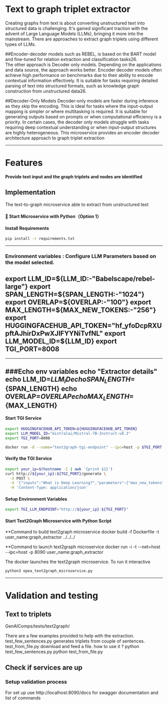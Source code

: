 # Text to graph triplet extractor

Creating graphs from text is about converting unstructured text into structured data is challenging. 
It's gained significant traction with the advent of Large Language Models (LLMs), bringing it more into the mainstream.
There are approaches to extract graph triplets using different types of LLMs. 

##Encoder-decoder models 
such as REBEL, is based on the BART model and fine-tuned for relation extraction and classification tasks26.  
The other approach is Decoder only models. Depending on the applications and data source, the approach works better.
Encoder decoder models often achieve high performance on benchmarks due to their ability to encode contextual 
information effectively.  It is suitable for tasks requiring detailed parsing of text into structured formats, 
such as knowledge graph construction from unstructured data26.

##Decoder-Only Models
Decoder-only models are faster during inference as they skip the encoding. This is ideal for tasks where the 
input-output mapping is simpler or where multitasking is required.  It is suitable for generating outputs based on 
prompts or when computational efficiency is a priority.  In certain cases, the decoder only models struggle with 
tasks requiring deep contextual understanding or when input-output structures are highly heterogeneous.
This microservice provides an encoder decoder architecture approach to graph triplet extraction

---
# Features

**Provide text input and the graph triplets and nodes are identified**

## Implementation

The text-to-graph microservice able to extract from unstructured text 

#### 🚀 Start Microservice with Python（Option 1）

#### Install Requirements
```bash
pip install -r requirements.txt
```
---
### Environment variables : Configure LLM Parameters based on the model selected.
export LLM_ID=${LLM_ID:-"Babelscape/rebel-large"}
export SPAN_LENGTH=${SPAN_LENGTH:-"1024"}
export OVERLAP=${OVERLAP:-"100"}
export MAX_LENGTH=${MAX_NEW_TOKENS:-"256"}
export HUGGINGFACEHUB_API_TOKEN="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"
export LLM_MODEL_ID=${LLM_ID}
export TGI_PORT=8008
---

---
###Echo env variables
echo "Extractor details"
echo LLM_ID=${LLM_ID}
echo SPAN_LENGTH=${SPAN_LENGTH}
echo OVERLAP=${OVERLAP}
echo MAX_LENGTH=${MAX_LENGTH}
---
#### Start TGI Service

```bash
export HUGGINGFACEHUB_API_TOKEN=${HUGGINGFACEHUB_API_TOKEN}
export LLM_MODEL_ID="mistralai/Mistral-7B-Instruct-v0.3"
export TGI_PORT=8008

docker run -d --name="text2graph-tgi-endpoint" --ipc=host -p $TGI_PORT:80 -v ./data:/data --shm-size 1g -e HF_TOKEN=${HUGGINGFACEHUB_API_TOKEN} -e model=${LLM_MODEL_ID} ghcr.io/huggingface/text-generation-inference:2.1.0 --model-id $LLM_MODEL_ID
```

#### Verify the TGI Service

```bash
export your_ip=$(hostname -I | awk '{print $1}')
curl http://${your_ip}:${TGI_PORT}/generate \
  -X POST \
  -d '{"inputs":"What is Deep Learning?","parameters":{"max_new_tokens":17, "do_sample": true}}' \
  -H 'Content-Type: application/json'
```
#### Setup Environment Variables

```bash
export TGI_LLM_ENDPOINT="http://${your_ip}:${TGI_PORT}"
```

#### Start Text2Graph Microservice with Python Script

**Command to build text2graph microservice
docker build -f Dockerfile -t user_name:graph_extractor ../../../

**Command to launch text2graph microservice
docker run -i -t --net=host --ipc=host -p 8090 user_name:graph_extractor 

The docker launches the text2graph microservice.  To run it interactive 
```bash
python3 opea_text2graph_microservice.py
```
---

# Validation and testing

## Text to triplets
GenAIComps/tests/text2graph/

There are a few examples provided to help with the extraction. 
test_few_sentences.py generates triplets from couple of sentences. 
test_from_file.py download and feed a file. 
how to use it ? 
   python test_few_sentences.py
   python test_from_file.py

## Check if services are up
### Setup validation process 
   For set up use http://localhost:8090/docs for swagger documentation and list of commands 

